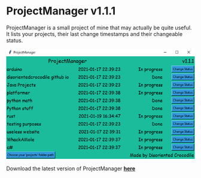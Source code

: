 <html>
    <body>
        <h1>ProjectManager v1.1.1</h1>
        <p>ProjectManager is a small project of mine that may actually be quite useful.
            It lists your projects, their last change timestamps and their changeable status.
        </p>
        <img src="images/screenshot.PNG">
        <p>Download the latest version of ProjectManager <a href="https://github.com/DisorientedCrocodile/my-project-manager/releases/tag/v1.1.1"><b>here</b></a></p>
    </body>
</html>
